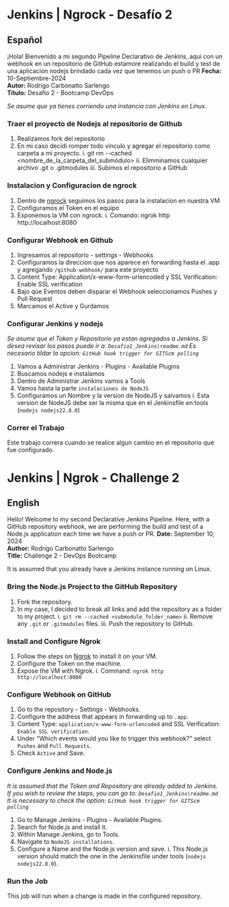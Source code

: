 # Jenkins | Ngrock - Desafío 2

## Español

¡Hola! Bienvenido a mi segundo Pipeline Declarativo de Jenkins, aqui con un webhook en un repositorio de GitHub estamore realizando el build y test de una aplicacion nodejs brindado cada vez que tenemos un push o PR
**Fecha:** 10-Septiembre-2024  
**Autor:** Rodrigo Carbonatto Sarlengo  
**Título:** Desafío 2 - Bootcamp DevOps

*Se asume que ya tienes corriendo una instancia con Jenkins en Linux.*


### Traer el proyecto de Nodejs al repositorio de Github
1. Realizamos fork del repositorio
2. En mi caso decidi romper todo vinculo y agregar el repositorio como carpeta a mi proyecto.
    i. git rm --cached <nombre_de_la_carpeta_del_submódulo>
    ii. Elimminamos cualquier archivo .git o .gitmodules
    iii. Subimos el repositorio a GitHub

### Instalacion y Configuracion de ngrock
1. Dentro de [ngrock](https://ngrok.com/) seguimos los pasos para la instalacion en nuestra VM
2. Configuramos el Token en el equipo
3. Exponemos la VM con ngrock. 
    i. Comando: ngrok http http://localhost:8080

### Configurar Webhook en Github
1. Ingresamos al repositorio - settings - Webhooks 
2. Configuramos la direccion que nos aparece en forwarding hasta el .app y agregando `/github-webhook/` para este proyecto
3. Content Type: Application/x-www-form-urlencoded y SSL Verification: Enable SSL verification
4. Bajo que Eventos deben disparar el Webhook seleccionamos Pushes y Pull Request
5. Marcamos el Active y Gurdamos

### Configurar Jenkins y nodejs
*Se asume que el Token y Repositorio ya estan agregados a Jenkins. Si desea revisar los pasos puede ir a: `Desafio1_Jenkins\readme.md`*
*Es necesario tildar la opcion: `GitHub hook trigger for GITScm polling`*
1. Vamos a Administrar Jenkins - Plugins - Available Plugins
2. Buscamos nodejs e instalamos
3. Dentro de Administrar Jenkins vamos a Tools
4. Vamos hasta la parte `instalaciones de NodeJS`
5. Configuramos un Nombre y la version de NodeJS y salvamos
    i. Esta version de NodeJS debe ser la misma que en el Jenkinsfile en tools (`nodejs nodejs22.8.0`)

### Correr el Trabajo
Este trabajo correra cuando se realice algun cambio en el repositorio que fue configurado. 



# Jenkins | Ngrok - Challenge 2

## English

Hello! Welcome to my second Declarative Jenkins Pipeline. Here, with a GitHub repository webhook, we are performing the build and test of a Node.js application each time we have a push or PR.
**Date:** September 10, 2024  
**Author:** Rodrigo Carbonatto Sarlengo  
**Title:** Challenge 2 - DevOps Bootcamp

It is assumed that you already have a Jenkins instance running on Linux.

### Bring the Node.js Project to the GitHub Repository
1. Fork the repository.
2. In my case, I decided to break all links and add the repository as a folder to my project.
    i. `git rm --cached <submodule_folder_name>`
    ii. Remove any `.git` or `.gitmodules` files.
    iii. Push the repository to GitHub.

### Install and Configure Ngrok
1. Follow the steps on [Ngrok](https://ngrok.com/) to install it on your VM.
2. Configure the Token on the machine.
3. Expose the VM with Ngrok.
    i. Command: `ngrok http http://localhost:8080`

### Configure Webhook on GitHub
1. Go to the repository - Settings - Webhooks.
2. Configure the address that appears in forwarding up to `.app`.
3. Content Type: `application/x-www-form-urlencoded` and SSL Verification: `Enable SSL verification`.
4. Under "Which events would you like to trigger this webhook?" select `Pushes` and `Pull Requests`.
5. Check `Active` and Save.

### Configure Jenkins and Node.js
*It is assumed that the Token and Repository are already added to Jenkins. If you wish to review the steps, you can go to: `Desafio1_Jenkins\readme.md`*  
*It is necessary to check the option: `GitHub hook trigger for GITScm polling`*  
1. Go to Manage Jenkins - Plugins - Available Plugins.
2. Search for Node.js and install it.
3. Within Manage Jenkins, go to Tools.
4. Navigate to `NodeJS installations`.
5. Configure a Name and the Node.js version and save.
    i. This Node.js version should match the one in the Jenkinsfile under tools (`nodejs nodejs22.8.0`).

### Run the Job
This job will run when a change is made in the configured repository.
